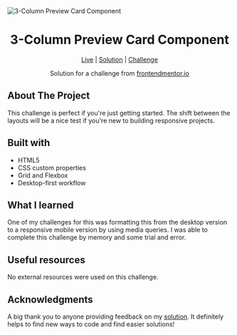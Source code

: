 ![3-Column Preview Card Component]()

<h1 align="center">3-Column Preview Card Component</h1>

<div align="center">

[Live]()
| [Solution]()
| [Challenge](https://www.frontendmentor.io/challenges/3column-preview-card-component-pH92eAR2-/hub)

Solution for a challenge from [frontendmentor.io](https://www.frontendmentor.io/)

</div>

## About The Project

This challenge is perfect if you're just getting started. The shift between the layouts will be a nice test if you're new to building responsive projects.

## Built with

- HTML5
- CSS custom properties
- Grid and Flexbox
- Desktop-first workflow

## What I learned

One of my challenges for this was formatting this from the desktop version to a responsive mobile version by using media queries. I was able to complete this challenge by memory and some trial and error.

## Useful resources

No external resources were used on this challenge.

## Acknowledgments

A big thank you to anyone providing feedback on my [solution](). It definitely helps to find new ways to code and find easier solutions!
